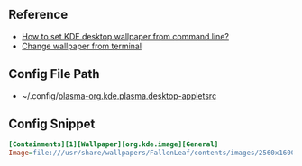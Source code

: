 




## Reference

* [How to set KDE desktop wallpaper from command line?](https://superuser.com/questions/488232/how-to-set-kde-desktop-wallpaper-from-command-line)
* [Change wallpaper from terminal](https://www.reddit.com/r/kde/comments/65pmhj/change_wallpaper_from_terminal/)


## Config File Path

* ~/.config/[plasma-org.kde.plasma.desktop-appletsrc](https://github.com/samwhelp/note-about-ubuntu/blob/gh-pages/_legacy/22.10/adjustment/de/kde-plasma/part/layout/kde-plasma-desktop-layout-basic/config/kde-plasma-desktop/skel/.config/plasma-org.kde.plasma.desktop-appletsrc#L22)


## Config Snippet

``` ini
[Containments][1][Wallpaper][org.kde.image][General]
Image=file:///usr/share/wallpapers/FallenLeaf/contents/images/2560x1600.jpg
```
